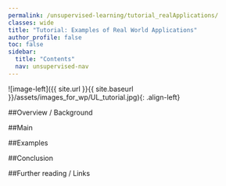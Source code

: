 ```yaml
---
permalink: /unsupervised-learning/tutorial_realApplications/
classes: wide
title: "Tutorial: Examples of Real World Applications"
author_profile: false
toc: false
sidebar:
  title: "Contents"
  nav: unsupervised-nav
---
```



![image-left]({{ site.url }}{{ site.baseurl }}/assets/images_for_wp/UL_tutorial.jpg){: .align-left}


##Overview / Background

##Main

##Examples

##Conclusion

##Further reading / Links
